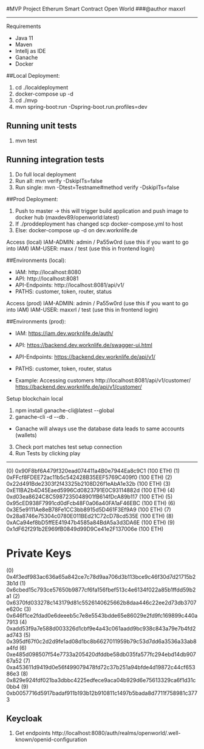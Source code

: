 #MVP Project Etherum Smart Contract Open World
###@author maxxrl

---
Requirements
* Java 11
* Maven
* Intellj as IDE
* Ganache
* Docker

##Local Deployment:
1) cd ./localdeployment
2) docker-compose up -d
3) cd ./mvp
4) mvn spring-boot:run -Dspring-boot.run.profiles=dev

## Running unit tests
1) mvn test

## Running integration tests
1) Do full local deployment
2) Run all: mvn verify -DskipITs=false
3) Run single: mvn -Dtest=Testname#method verify -DskipITs=false

##Prod Deployment:
1) Push to master -> this will trigger
build application and push image to docker hub (maxdev89/openworld:latest)
2) If ./proddeployment has changed scp docker-compose.yml to host
3) Else: docker-compose up -d on dev.worknlife.de

Access (local)
IAM-ADMIN: admin / Pa55w0rd (use this if you want to go into IAM)
IAM-USER: maxx / test (use this in frontend login)

##Environments (local):
* IAM: http://localhost:8080
* API: http://localhost:8081
* API-Endpoints: http://localhost:8081/api/v1/
* PATHS: customer, token, router, status

Access (prod)
IAM-ADMIN: admin / Pa55w0rd (use this if you want to go into IAM)
IAM-USER: maxxrl / test (use this in frontend login)

##Environments (prod):
* IAM: https://iam.dev.worknlife.de/auth/
* API: https://backend.dev.worknlife.de/swagger-ui.html
* API-Endpoints: https://backend.dev.worknlife.de/api/v1/
* PATHS: customer, token, router, status

* Example: Accessing customers 
http://localhost:8081/api/v1/customer/
https://backend.dev.worknlife.de/api/v1/customer/

Setup blockchain local
1) npm install ganache-cli@latest --global
2) ganache-cli -d --db .
* Ganache will always use the database data leads to same accounts (wallets)
3) Check port matches test setup connection
4) Run Tests by clicking play
---

(0) 0x90F8bf6A479f320ead074411a4B0e7944Ea8c9C1 (100 ETH)
(1) 0xFFcf8FDEE72ac11b5c542428B35EEF5769C409f0 (100 ETH)
(2) 0x22d491Bde2303f2f43325b2108D26f1eAbA1e32b (100 ETH)
(3) 0xE11BA2b4D45Eaed5996Cd0823791E0C93114882d (100 ETH)
(4) 0xd03ea8624C8C5987235048901fB614fDcA89b117 (100 ETH)
(5) 0x95cED938F7991cd0dFcb48F0a06a40FA1aF46EBC (100 ETH)
(6) 0x3E5e9111Ae8eB78Fe1CC3bb8915d5D461F3Ef9A9 (100 ETH)
(7) 0x28a8746e75304c0780E011BEd21C72cD78cd535E (100 ETH)
(8) 0xACa94ef8bD5ffEE41947b4585a84BdA5a3d3DA6E (100 ETH)
(9) 0x1dF62f291b2E969fB0849d99D9Ce41e2F137006e (100 ETH)

Private Keys
==================
(0) 0x4f3edf983ac636a65a842ce7c78d9aa706d3b113bce9c46f30d7d21715b23b1d
(1) 0x6cbed15c793ce57650b9877cf6fa156fbef513c4e6134f022a85b1ffdd59b2a1
(2) 0x6370fd033278c143179d81c5526140625662b8daa446c22ee2d73db3707e620c
(3) 0x646f1ce2fdad0e6deeeb5c7e8e5543bdde65e86029e2fd9fc169899c440a7913
(4) 0xadd53f9a7e588d003326d1cbf9e4a43c061aadd9bc938c843a79e7b4fd2ad743
(5) 0x395df67f0c2d2d9fe1ad08d1bc8b6627011959b79c53d7dd6a3536a33ab8a4fd
(6) 0xe485d098507f54e7733a205420dfddbe58db035fa577fc294ebd14db90767a52
(7) 0xa453611d9419d0e56f499079478fd72c37b251a94bfde4d19872c44cf65386e3
(8) 0x829e924fdf021ba3dbbc4225edfece9aca04b929d6e75613329ca6f1d31c0bb4
(9) 0xb0057716d5917badaf911b193b12b910811c1497b5bada8d7711f758981c3773

## Keycloak
1) Get endpoints
http://localhost:8080/auth/realms/openworld/.well-known/openid-configuration
